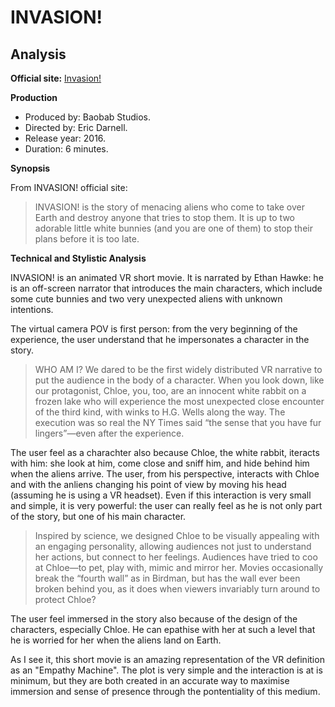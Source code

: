 # INVASION!
## Analysis

**Official site:** [Invasion!](https://www.baobabstudios.com/invasion)

**Production**
- Produced by: Baobab Studios.
- Directed by: Eric Darnell.
- Release year: 2016.
- Duration: 6 minutes.

**Synopsis**

From INVASION! official site:
>INVASION! is the story of menacing aliens who come to take over Earth and destroy anyone that tries to stop them.
>It is up to two adorable little white bunnies (and you are one of them) to stop their plans before it is too late.

**Technical and Stylistic Analysis**

INVASION! is an animated VR short movie.
It is narrated by Ethan Hawke: he is an off-screen narrator that introduces the main characters, which include some cute bunnies and two very unexpected aliens with unknown
intentions. 

The virtual camera POV is first person: from the very beginning of the experience, the user understand that he impersonates a character in the story. 
>WHO AM I?  We dared to be the first widely distributed VR narrative to put the audience in the body of a character.  When you look down, like our protagonist, Chloe, you, too, are an innocent white rabbit on a frozen lake who will experience the most unexpected close encounter of the third kind, with winks to H.G. Wells along the way.  The execution was so real the NY Times said “the sense that you have fur lingers”—even after the experience. 

The user feel as a charachter also because Chloe, the white rabbit, iteracts with him: she look at him, come close and sniff him, and hide behind him when the aliens arrive. 
The user, from his perspective, interacts with Chloe and with the anliens changing his point of view by moving his head (assuming he is using a VR headset).
Even if this interaction is very small and simple, it is very powerful: the user can really feel as he is not only part of the story, but one of his main character.

>Inspired by science, we designed Chloe to be visually appealing with an engaging personality, allowing audiences not just to understand her actions, but connect to her feelings. Audiences have tried to coo at Chloe—to pet, play with, mimic and mirror her.  Movies occasionally break the “fourth wall” as in Birdman, but has the wall ever been broken behind you, as it does when viewers invariably turn around to protect Chloe?

The user feel immersed in the story also because of the design of the characters, especially Chloe. He can epathise with her at such a level that he is worried for her when the aliens land on Earth. 

As I see it, this short movie is an amazing representation of the VR definition as an "Empathy Machine". The plot is very simple and the interaction is at is minimum, but they 
are both created in an accurate way to maximise immersion and sense of presence through the pontentiality of this medium.
